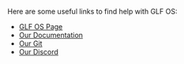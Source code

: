 Here are some useful links to find help with GLF OS:

* [GLF OS Page](https://www.gaminglinux.fr/glf-os/)
* [Our Documentation](https://framagit.org/gaming-linux-fr/glf-os/glf-os/-/wikis/Home_EN)
* [Our Git](https://framagit.org/gaming-linux-fr/glf-os/glf-os)
* [Our Discord](https://discord.gg/tqXyUMEwq3)
